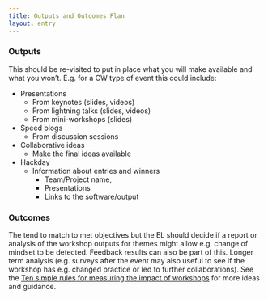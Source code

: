 ```yaml
---
title: Outputs and Outcomes Plan
layout: entry
---
```

### Outputs
This should be re-visited to put in place what you will make available and what you won’t.  E.g. for a CW type of event this could include:

* Presentations
  * From keynotes (slides, videos)
  * From lightning talks  (slides, videos)
  * From mini-workshops (slides)
* Speed blogs
  * From discussion sessions
* Collaborative ideas
  * Make the final ideas available 
* Hackday
  * Information about entries and winners
    * Team/Project name,
    * Presentations
    * Links to the software/output

### Outcomes
The tend to match to met objectives but the EL should decide if a report or analysis of the workshop outputs for themes might allow e.g. change of mindset to be detected. Feedback results can also be part of this. Longer term analysis (e.g. surveys after the event may also useful to see if the workshop has e.g. changed practice or led to further collaborations). See the [Ten simple rules for measuring the impact of workshops](https://journals.plos.org/ploscompbiol/article?id=10.1371/journal.pcbi.1006191) for more ideas and guidance.

